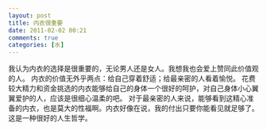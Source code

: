 ```yaml
---
layout: post
title: 内衣很重要
date: 2011-02-02 00:21
comments: true
categories: [水]
---
```

我认为内衣的选择是很重要的，无论男人还是女人。我想我也会爱上赞同此价值观的人。
内衣的价值无外乎两点：给自己穿着舒适；给最亲密的人看着愉悦。
花费较大精力和资金挑选的内衣能够给自己的身体一个很好的呵护，对自己身体小心翼翼爱护的人，应该是很细心温柔的吧。
对于最亲密的人来说，能够看到这精心准备的内衣，也是莫大的性福啊。内衣好像在说，我的付出只要你能看见就足够了。这是一种很好的人生哲学。
